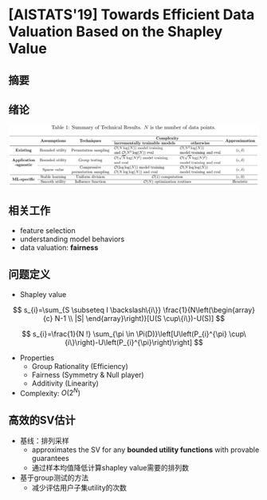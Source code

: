# [AISTATS'19] Towards Efficient Data Valuation Based on the Shapley Value

## 摘要

## 绪论

![image-20230716220138201](https://raw.githubusercontent.com/ailianligit/ailianligit.github.io/main/images/202307/20230716_1689516099.png)

## 相关工作

- feature selection
- understanding model behaviors
- data valuation: **fairness**



## 问题定义

- Shapley value

$$
s_{i}=\sum_{S \subseteq I \backslash\{i\}} \frac{1}{N\left(\begin{array}{c}
N-1 \\
|S|
\end{array}\right)}[U(S \cup\{i\})-U(S)]
$$

$$
s_{i}=\frac{1}{N !} \sum_{\pi \in \Pi(D)}\left[U\left(P_{i}^{\pi} \cup\{i\}\right)-U\left(P_{i}^{\pi}\right)\right]
$$

- Properties
  - Group Rationality (Efficiency)
  - Fairness (Symmetry & Null player)
  - Additivity (Linearity)
- Complexity: $O(2^N)$



## 高效的SV估计

- 基线：排列采样
  - approximates the SV for any **bounded utility functions** with provable guarantees
  - 通过样本均值降低计算shapley value需要的排列数
- 基于group测试的方法
  - 减少评估用户子集utility的次数
